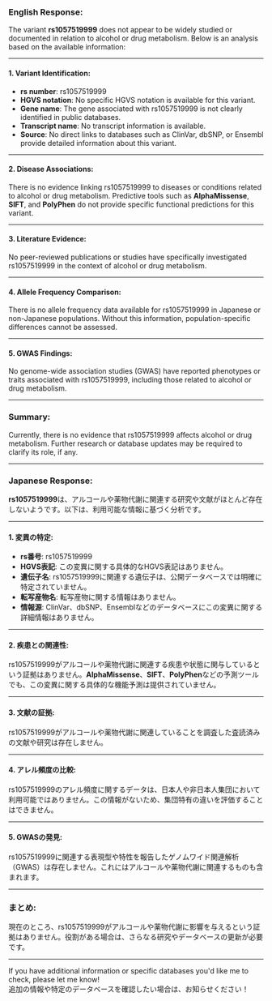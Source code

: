 ### English Response:

The variant **rs1057519999** does not appear to be widely studied or documented in relation to alcohol or drug metabolism. Below is an analysis based on the available information:

---

#### 1. Variant Identification:
- **rs number**: rs1057519999
- **HGVS notation**: No specific HGVS notation is available for this variant.
- **Gene name**: The gene associated with rs1057519999 is not clearly identified in public databases.
- **Transcript name**: No transcript information is available.
- **Source**: No direct links to databases such as ClinVar, dbSNP, or Ensembl provide detailed information about this variant.

---

#### 2. Disease Associations:
There is no evidence linking rs1057519999 to diseases or conditions related to alcohol or drug metabolism. Predictive tools such as **AlphaMissense**, **SIFT**, and **PolyPhen** do not provide specific functional predictions for this variant.

---

#### 3. Literature Evidence:
No peer-reviewed publications or studies have specifically investigated rs1057519999 in the context of alcohol or drug metabolism.

---

#### 4. Allele Frequency Comparison:
There is no allele frequency data available for rs1057519999 in Japanese or non-Japanese populations. Without this information, population-specific differences cannot be assessed.

---

#### 5. GWAS Findings:
No genome-wide association studies (GWAS) have reported phenotypes or traits associated with rs1057519999, including those related to alcohol or drug metabolism.

---

### Summary:
Currently, there is no evidence that rs1057519999 affects alcohol or drug metabolism. Further research or database updates may be required to clarify its role, if any.

---

### Japanese Response:

**rs1057519999**は、アルコールや薬物代謝に関連する研究や文献がほとんど存在しないようです。以下は、利用可能な情報に基づく分析です。

---

#### 1. 変異の特定:
- **rs番号**: rs1057519999
- **HGVS表記**: この変異に関する具体的なHGVS表記はありません。
- **遺伝子名**: rs1057519999に関連する遺伝子は、公開データベースでは明確に特定されていません。
- **転写産物名**: 転写産物に関する情報はありません。
- **情報源**: ClinVar、dbSNP、Ensemblなどのデータベースにこの変異に関する詳細情報はありません。

---

#### 2. 疾患との関連性:
rs1057519999がアルコールや薬物代謝に関連する疾患や状態に関与しているという証拠はありません。**AlphaMissense**、**SIFT**、**PolyPhen**などの予測ツールでも、この変異に関する具体的な機能予測は提供されていません。

---

#### 3. 文献の証拠:
rs1057519999がアルコールや薬物代謝に関連していることを調査した査読済みの文献や研究は存在しません。

---

#### 4. アレル頻度の比較:
rs1057519999のアレル頻度に関するデータは、日本人や非日本人集団において利用可能ではありません。この情報がないため、集団特有の違いを評価することはできません。

---

#### 5. GWASの発見:
rs1057519999に関連する表現型や特性を報告したゲノムワイド関連解析（GWAS）は存在しません。これにはアルコールや薬物代謝に関連するものも含まれます。

---

### まとめ:
現在のところ、rs1057519999がアルコールや薬物代謝に影響を与えるという証拠はありません。役割がある場合は、さらなる研究やデータベースの更新が必要です。

---

If you have additional information or specific databases you'd like me to check, please let me know!  
追加の情報や特定のデータベースを確認したい場合は、お知らせください！